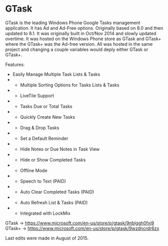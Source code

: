 # GTask

GTask is the leading Windows Phone Google Tasks management application. It has Ad and Ad-Free options. Originally based on 8.0 and then updated to 8.1. It was originally built in Oct/Nov 2014 and slowly updated overtime. It was hosted on the Windows Phone store as GTask and GTask+ where the GTask+ was the Ad-free version. All was hosted in the same project and changing a couple variables would deply either GTask or GTask+.

Features: 
- Easily Manage Multiple Task Lists & Tasks 
- - Multiple Sorting Options for Tasks Lists & Tasks 
- - LiveTile Support 
- - Tasks Due or Total Tasks 
- - Quickly Create New Tasks 
- - Drag & Drop Tasks 
- - Set a Default Reminder 
- - Hide Notes or Due Notes in Task View 
- - Hide or Show Completed Tasks 
- - Offline Mode 
- - Speech to Text (PAID) 
- - Auto Clear Completed Tasks (PAID) 
- - Auto Refresh List & Tasks (PAID) 
- - Integrated with LockMix

GTask -> https://www.microsoft.com/en-us/store/p/gtask/9nblggh0fxj9
GTask+ -> https://www.microsoft.com/en-us/store/p/gtask/9wzdncrdr6zx 

Last edits were made in August of 2015.
